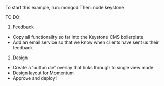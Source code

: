 To start this example, run:
	mongod 
Then:
	node keystone

TO DO:

1. Feedback
- Copy all functionality so far into the Keystone CMS boilerplate
- Add an email service so that we know when clients have sent us their feedback

2. Design
- Create a 'button div' overlay that links through to single view mode
- Design layout for Momentum
- Approve and deploy!
